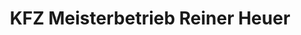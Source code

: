 ---
title: "KFZ Meisterbetrieb Reiner Heuer"
url: /neuenkirchen/kfz-meisterbetrieb-reiner-heuer-delmser-dorfstrasse/
shop: Autowerkstatt
---